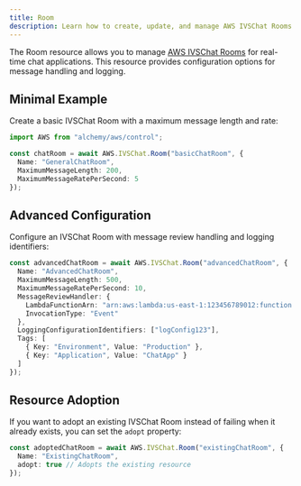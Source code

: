 ```yaml
---
title: Room
description: Learn how to create, update, and manage AWS IVSChat Rooms using Alchemy Cloud Control.
---
```


The Room resource allows you to manage [AWS IVSChat Rooms](https://docs.aws.amazon.com/ivschat/latest/userguide/) for real-time chat applications. This resource provides configuration options for message handling and logging.

## Minimal Example

Create a basic IVSChat Room with a maximum message length and rate:

```ts
import AWS from "alchemy/aws/control";

const chatRoom = await AWS.IVSChat.Room("basicChatRoom", {
  Name: "GeneralChatRoom",
  MaximumMessageLength: 200,
  MaximumMessageRatePerSecond: 5
});
```

## Advanced Configuration

Configure an IVSChat Room with message review handling and logging identifiers:

```ts
const advancedChatRoom = await AWS.IVSChat.Room("advancedChatRoom", {
  Name: "AdvancedChatRoom",
  MaximumMessageLength: 500,
  MaximumMessageRatePerSecond: 10,
  MessageReviewHandler: {
    LambdaFunctionArn: "arn:aws:lambda:us-east-1:123456789012:function:MessageReviewFunction",
    InvocationType: "Event"
  },
  LoggingConfigurationIdentifiers: ["logConfig123"],
  Tags: [
    { Key: "Environment", Value: "Production" },
    { Key: "Application", Value: "ChatApp" }
  ]
});
```

## Resource Adoption

If you want to adopt an existing IVSChat Room instead of failing when it already exists, you can set the `adopt` property:

```ts
const adoptedChatRoom = await AWS.IVSChat.Room("existingChatRoom", {
  Name: "ExistingChatRoom",
  adopt: true // Adopts the existing resource
});
```